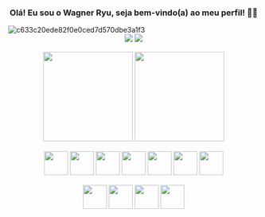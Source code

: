 <h3 align="center" class="heading-element" dir="auto">
 Olá! Eu sou o Wagner Ryu, seja bem-vindo(a) ao meu perfil! 👋🏻
</h3>

<img src="https://user-images.githubusercontent.com/70382532/138322189-2db8df52-9dcb-40a0-88a8-c365466bd33d.gif" alt="c633c20ede82f0e0ced7d570dbe3a1f3" style="max-width: 100%; display: inline-block;" data-target="animated-image.originalImage">


<div dir="auto"> 
 <div align="center" dir="auto">
  <a href="https://www.instagram.com/ryuuwk/" rel="nofollow"><img src="https://camo.githubusercontent.com/cc8a4ea180871317216b7557a7a9b8f1b565ce74863323097aa367961c70de96/68747470733a2f2f696d672e736869656c64732e696f2f62616467652f2d496e7374616772616d2d2532334534343035463f7374796c653d666f722d7468652d6261646765266c6f676f3d696e7374616772616d266c6f676f436f6c6f723d7768697465" data-canonical-src="https://img.shields.io/badge/-Instagram-%23E4405F?style=for-the-badge&amp;logo=instagram&amp;logoColor=white" style="max-width: 100%;"></a>
  <a href="https://www.linkedin.com/in/wagneryu" rel="nofollow"><img src="https://camo.githubusercontent.com/7fee771b415a6f144501304c2c4074aa62a0dd96ddc0f8c0aafd95ac0af584c1/68747470733a2f2f696d672e736869656c64732e696f2f62616467652f2d4c696e6b6564496e2d2532333030373742353f7374796c653d666f722d7468652d6261646765266c6f676f3d6c696e6b6564696e266c6f676f436f6c6f723d7768697465" data-canonical-src="https://img.shields.io/badge/-LinkedIn-%230077B5?style=for-the-badge&amp;logo=linkedin&amp;logoColor=white" style="max-width: 100%;"></a>  
</div>
<br >
<div align="center">
    <img height="180em" src="https://github-readme-stats.vercel.app/api?username=ryuzera&show_icons=true&theme=dracula"/>
    <img height="180em" src="https://github-readme-stats.vercel.app/api/top-langs/?username=ryuzera&layout=compact&theme=dracula"/>
</div>
<br >
<div align="center">
        <img src="https://cdn.jsdelivr.net/gh/devicons/devicon@latest/icons/html5/html5-original.svg" width="48" height="48"/></img>
        <img src="https://cdn.jsdelivr.net/gh/devicons/devicon@latest/icons/css3/css3-original.svg" width="48" height="48"/></img>
        <img src="https://cdn.jsdelivr.net/gh/devicons/devicon@latest/icons/bootstrap/bootstrap-original.svg" width="48" height="48"/>
        <img src="https://cdn.jsdelivr.net/gh/devicons/devicon@latest/icons/sass/sass-original.svg" width="48" height="48"/>
        <img src="https://cdn.jsdelivr.net/gh/devicons/devicon@latest/icons/javascript/javascript-original.svg" width="48" height="48"/></img>
        <img src="https://cdn.jsdelivr.net/gh/devicons/devicon@latest/icons/react/react-original.svg" width="48" height="48"/></img>
        <img src="https://cdn.jsdelivr.net/gh/devicons/devicon@latest/icons/java/java-original.svg" width="48" height="48"/>
        <br> 
        <br> 
        <img src="https://cdn.jsdelivr.net/gh/devicons/devicon@latest/icons/git/git-original.svg" width="48" height="48"/>
        <img src="https://cdn.jsdelivr.net/gh/devicons/devicon@latest/icons/github/github-original.svg" width="48" height="48"/>
        <img src="https://cdn.jsdelivr.net/gh/devicons/devicon@latest/icons/vscode/vscode-original.svg" width="48" height="48"/>
        <img src="https://cdn.jsdelivr.net/gh/devicons/devicon@latest/icons/intellij/intellij-original.svg" width="48" height="48"/>
</div>



          
